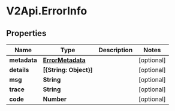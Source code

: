 # V2Api.ErrorInfo

## Properties

Name | Type | Description | Notes
------------ | ------------- | ------------- | -------------
**metadata** | [**ErrorMetadata**](ErrorMetadata.md) |  | [optional] 
**details** | **[{String: Object}]** |  | [optional] 
**msg** | **String** |  | [optional] 
**trace** | **String** |  | [optional] 
**code** | **Number** |  | [optional] 



